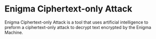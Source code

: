 # Enigma Ciphertext-only Attack

Enigma Ciphertext-only Attack is a tool that uses artificial intelligence to preform a ciphertext-only attack to decrypt text encrypted by the Enigma Machine.
